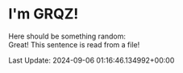 # I'm GRQZ!
Here should be something random:  
Great! This sentence is read from a file!


Last Update: 2024-09-06 01:16:46.134992+00:00
